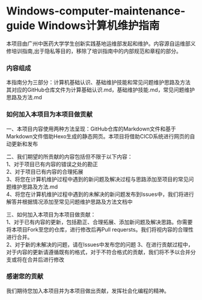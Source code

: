 # Windows-computer-maintenance-guide Windows计算机维护指南
本项目由广州中医药大学学生创新实践基地运维部发起和维护。内容源自运维部义修培训指南,出于隐私等目的，移除了培训指南中的内部规范和章程的部分。    
### 内容组成
本指南分为三部分：计算机基础认识、基础维护技能和常见问题维护思路及方法   
其对应的GitHub仓库文件为计算基础认识.md，基础维护技能.md，常见问题维护思路及方法.md
### 如何加入本项目为本项目做贡献
一、本项目内容使用两种方法呈现：GitHub仓库的Markdown文件和基于Markdown文件借助Hexo生成的静态网页。本项目将借助CICD系统进行网页的自动更新和发布

二、我们期望的所贡献的内容包括但不限于以下内容：   
1、对于项目已有内容的错误之处的勘正     
2、对于项目已有内容的合理拓展  
3、将您在计算机维护过程中遇到的新问题及解决过程与思路添加至项目的常见问题维护思路及方法.md  
4、将您在计算机维护过程中遇到的未解决的新问题发布到Issues中，我们将进行解答并根据情况添加至常见问题维护思路及方法文档中  

三、如何加入本项目为本项目做贡献：  
1、对于已有内容的更新，包括勘正、合理拓展、添加新问题及解决思路。你需要将本项目Fork至您的仓库，进行修改后再Pull requersts。我们将视内容的合理性进行合并。   
2、对于新的未解决的问题，请在Issues中发布您的问题
3、在进行贡献过程中，对于内容的更新请遵循既有的格式，对于不符合格式的贡献，我们将不予以合并分支或将在合并后进行修改
### 感谢您的贡献
我们期待您加入本项目并为本项目做出贡献，发挥社会化编程的精神。
